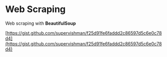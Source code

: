# Web Scraping
Web scraping with **BeautifulSoup**

[https://gist.github.com/supervishman/f25d91fe6faddd2c86597d5c6e0c78d4](https://gist.github.com/supervishman/f25d91fe6faddd2c86597d5c6e0c78d4)
